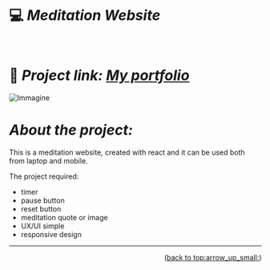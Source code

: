 # :computer: *Meditation Website*

<div id="top"></div>
<br />
<div align="center">
  </a>
  <p align="center">
  </p>
</div>

# :link: *Project link: [My portfolio](https://ila1997.github.io/meditation-website/)*
![Immagine](https://i.ibb.co/JnGQcT5/Meditation-screenshot.png)

# *About the project:*
This is a meditation website, created with react and it can be used both from laptop and mobile.

The project required:

- timer
- pause button
- reset button
- meditation quote or image
- UX/UI simple
- responsive design

______
<p align="right">(<a href="#top">back to top:arrow_up_small:</a>)</p> 